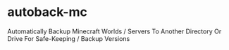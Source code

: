 # autoback-mc
Automatically Backup Minecraft Worlds / Servers To Another Directory Or Drive For Safe-Keeping / Backup Versions
